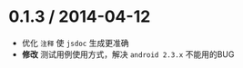 0.1.3 / 2014-04-12
==================

* 优化 `注释` 使 `jsdoc` 生成更准确
* **修改** 测试用例使用方式，解决 `android 2.3.x` 不能用的BUG
